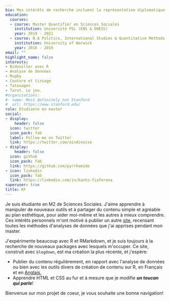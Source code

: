 ```yaml
---
bio: Mes intérêts de recherche incluent la représentation diplomatique des îles, les incitations au vote destinées vers les jeunes adultes, et R.
education:
  courses:
  - course: Master Quantifier en Sciences Sociales
    institution: Université PSL (ENS & EHESS)
    year: 2019 - 2021
  - course: B.A Politics, International Studies & Quantitative Methods
    institution: University of Warwick
    year: 2016 - 2019
email: ""
highlight_name: false
interests:
- Bidouiller avec R
- Analyse de données
- Rugby
- Couture et tissage
- Tatouages
- Tarot. Le jeu.
#organizations:
#- name: Most definitely not Stanford
#  url: https://www.stanford.edu/
role: Étudiante en master
social:
- display:
    header: false
  icon: twitter
  icon_pack: fab
  label: Follow me on Twitter
  link: https://twitter.com/aindinoise
- display:
    header: false
  icon: github
  icon_pack: fab
  link: https://github.com/pyrrhamide
- icon: linkedin
  icon_pack: fab
  link: https://linkedin.com/in/kanto-fiaferana
superuser: true
title: KF
---
```


Je suis étudiante en M2 de Sciences Sociales. J'aime apprendre à manipuler de nouveaux outils et à partager du contenu simple et agréable au plan esthétique, pour aider moi-même et les autres à mieux comprendre. Ces intérêts personnels m'ont motivé à publier un autre [site](https://pyrrhamide.github.io/regressions), recensant toutes les méthodes d'analyses de données que j'ai apprises pendant mon master.

J'expérimente beaucoup avec R et RMarkdown, et je suis toujours à la recherche de nouveaux packages avec lesquels m'occuper. Ce site, construit avec `blogdown`, est ma création la plus récente, et j'espère:

* Publier du contenu régulièrement, en rapport avec l'analyse de données ou bien avec les outils divers de création de contenu sur R, en Français et en [Anglais](/#about),
* Apprendre HTML et CSS au fur et à mesure que je modifie _**un toucan qui parle**_!

Bienvenue sur mon projet de coeur, je vous souhaite une bonne navigation!

<!--- {{< icon name="download" pack="fas" >}} Download my {{< staticref "media/demo_resume.pdf" "newtab" >}}resumé{{< /staticref >}}. --->
